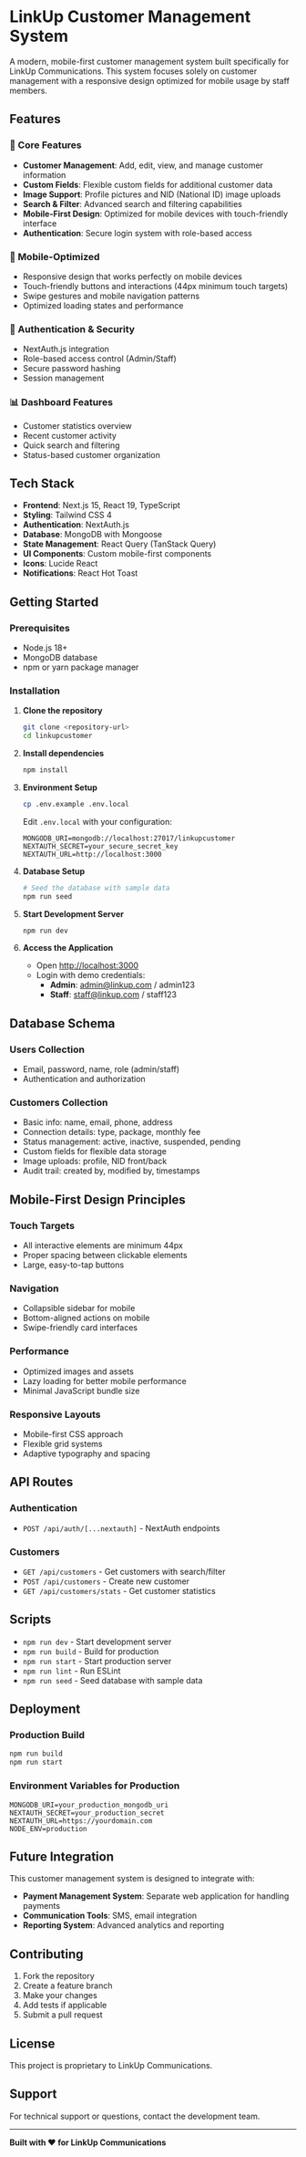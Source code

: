 # LinkUp Customer Management System

A modern, mobile-first customer management system built specifically for LinkUp Communications. This system focuses solely on customer management with a responsive design optimized for mobile usage by staff members.

## Features

### 🎯 Core Features
- **Customer Management**: Add, edit, view, and manage customer information
- **Custom Fields**: Flexible custom fields for additional customer data
- **Image Support**: Profile pictures and NID (National ID) image uploads
- **Search & Filter**: Advanced search and filtering capabilities
- **Mobile-First Design**: Optimized for mobile devices with touch-friendly interface
- **Authentication**: Secure login system with role-based access

### 📱 Mobile-Optimized
- Responsive design that works perfectly on mobile devices
- Touch-friendly buttons and interactions (44px minimum touch targets)
- Swipe gestures and mobile navigation patterns
- Optimized loading states and performance

### 🔐 Authentication & Security
- NextAuth.js integration
- Role-based access control (Admin/Staff)
- Secure password hashing
- Session management

### 📊 Dashboard Features
- Customer statistics overview
- Recent customer activity
- Quick search and filtering
- Status-based customer organization

## Tech Stack

- **Frontend**: Next.js 15, React 19, TypeScript
- **Styling**: Tailwind CSS 4
- **Authentication**: NextAuth.js
- **Database**: MongoDB with Mongoose
- **State Management**: React Query (TanStack Query)
- **UI Components**: Custom mobile-first components
- **Icons**: Lucide React
- **Notifications**: React Hot Toast

## Getting Started

### Prerequisites

- Node.js 18+ 
- MongoDB database
- npm or yarn package manager

### Installation

1. **Clone the repository**
   ```bash
   git clone <repository-url>
   cd linkupcustomer
   ```

2. **Install dependencies**
   ```bash
   npm install
   ```

3. **Environment Setup**
   ```bash
   cp .env.example .env.local
   ```
   
   Edit `.env.local` with your configuration:
   ```env
   MONGODB_URI=mongodb://localhost:27017/linkupcustomer
   NEXTAUTH_SECRET=your_secure_secret_key
   NEXTAUTH_URL=http://localhost:3000
   ```

4. **Database Setup**
   ```bash
   # Seed the database with sample data
   npm run seed
   ```

5. **Start Development Server**
   ```bash
   npm run dev
   ```

6. **Access the Application**
   - Open [http://localhost:3000](http://localhost:3000)
   - Login with demo credentials:
     - **Admin**: admin@linkup.com / admin123
     - **Staff**: staff@linkup.com / staff123

## Database Schema

### Users Collection
- Email, password, name, role (admin/staff)
- Authentication and authorization

### Customers Collection
- Basic info: name, email, phone, address
- Connection details: type, package, monthly fee
- Status management: active, inactive, suspended, pending
- Custom fields for flexible data storage
- Image uploads: profile, NID front/back
- Audit trail: created by, modified by, timestamps

## Mobile-First Design Principles

### Touch Targets
- All interactive elements are minimum 44px
- Proper spacing between clickable elements
- Large, easy-to-tap buttons

### Navigation
- Collapsible sidebar for mobile
- Bottom-aligned actions on mobile
- Swipe-friendly card interfaces

### Performance
- Optimized images and assets
- Lazy loading for better mobile performance
- Minimal JavaScript bundle size

### Responsive Layouts
- Mobile-first CSS approach
- Flexible grid systems
- Adaptive typography and spacing

## API Routes

### Authentication
- `POST /api/auth/[...nextauth]` - NextAuth endpoints

### Customers
- `GET /api/customers` - Get customers with search/filter
- `POST /api/customers` - Create new customer
- `GET /api/customers/stats` - Get customer statistics

## Scripts

- `npm run dev` - Start development server
- `npm run build` - Build for production
- `npm run start` - Start production server
- `npm run lint` - Run ESLint
- `npm run seed` - Seed database with sample data

## Deployment

### Production Build
```bash
npm run build
npm run start
```

### Environment Variables for Production
```env
MONGODB_URI=your_production_mongodb_uri
NEXTAUTH_SECRET=your_production_secret
NEXTAUTH_URL=https://yourdomain.com
NODE_ENV=production
```

## Future Integration

This customer management system is designed to integrate with:
- **Payment Management System**: Separate web application for handling payments
- **Communication Tools**: SMS, email integration
- **Reporting System**: Advanced analytics and reporting

## Contributing

1. Fork the repository
2. Create a feature branch
3. Make your changes
4. Add tests if applicable
5. Submit a pull request

## License

This project is proprietary to LinkUp Communications.

## Support

For technical support or questions, contact the development team.

---

**Built with ❤️ for LinkUp Communications**
